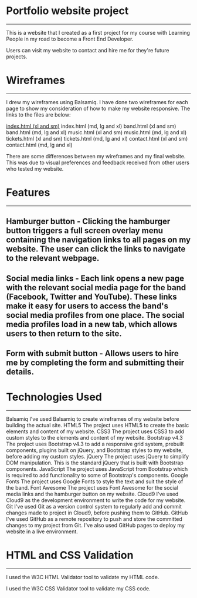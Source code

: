 # Portfolio website project
___


This is a website that I created as a first project for my course with Learning People 
in my road to become a Front End Developer.

Users can visit my website to contact and hire me for they're future projects.


# Wireframes
___


I drew my wireframes using Balsamiq. I have done two wireframes for each page to show my consideration of how to make my website responsive. The links to the files are below:

[index.html (xl and sm)]()
index.html (md, lg and xl)
band.html (xl and sm)
band.html (md, lg and xl)
music.html (xl and sm)
music.html (md, lg and xl)
tickets.html (xl and sm)
tickets.html (md, lg and xl)
contact.html (xl and sm)
contact.html (md, lg and xl)


There are some differences between my wireframes and my final website. This was due to visual preferences and feedback received from other users who tested my website.



# Features
___


## Hamburger button - Clicking the hamburger button triggers a full screen overlay menu containing the navigation links to all pages on my website. The user can click the links to navigate to the relevant webpage.

## Social media links - Each link opens a new page with the relevant social media page for the band (Facebook, Twitter and YouTube). These links make it easy for users to access the band's social media profiles from one place. The social media profiles load in a new tab, which allows users to then return to the site.


## Form with submit button - Allows users to hire me by completing the form and submitting their details. 



# Technologies Used
___

Balsamiq
I've used Balsamiq to create wireframes of my website before building the actual site.
HTML5
The project uses HTML5 to create the basic elements and content of my website.
CSS3
The project uses CSS3 to add custom styles to the elements and content of my website.
Bootstrap v4.3
The project uses Bootstrap v4.3 to add a responsive grid system, prebuilt components, plugins built on jQuery, and Bootstrap styles to my website, before adding my custom styles.
jQuery
The project uses jQuery to simplify DOM manipulation. This is the standard jQuery that is built with Bootstrap components.
JavaScript
The project uses JavaScript from Bootstrap which is required to add functionality to some of Bootstrap's components.
Google Fonts
The project uses Google Fonts to style the text and suit the style of the band.
Font Awesome
The project uses Font Awesome for the social media links and the hamburger button on my website.
Cloud9
I've used Cloud9 as the development environment to write the code for my website.
Git
I've used Git as a version control system to regularly add and commit changes made to project in Cloud9, before pushing them to GitHub.
GitHub
I've used GitHub as a remote repository to push and store the committed changes to my project from Git. I've also used GitHub pages to deploy my website in a live environment.


# HTML and CSS Validation
___


I used the W3C HTML Validator tool to validate my HTML code.

I used the W3C CSS Validator tool to validate my CSS code.